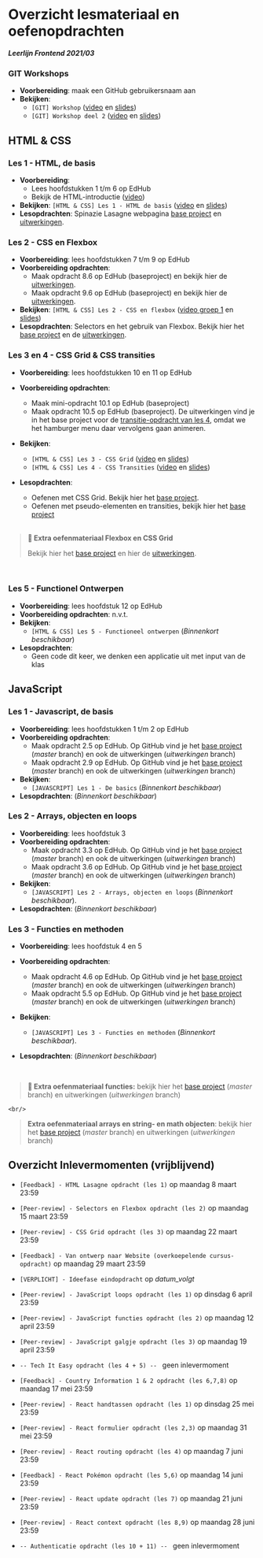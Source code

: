 # Overzicht lesmateriaal en oefenopdrachten
_**Leerlijn Frontend 2021/03**_

### GIT Workshops
* **Voorbereiding**: maak een GitHub gebruikersnaam aan
* **Bekijken**:
    * `[GIT] Workshop` ([video](https://web.microsoftstream.com/video/cf4b42b5-890a-487c-8b3e-b2549d5a29f2) en [slides](https://noviuniversity.sharepoint.com/sites/Frontend202103/Lesmateriaal/GIT/%5BGIT%5D%20Workshop%20deel%201.pdf))
    * `[GIT] Workshop deel 2` ([video](https://web.microsoftstream.com/video/811bc638-3652-4a52-8ddf-e88d3cbb3aba) en [slides](https://noviuniversity.sharepoint.com/sites/Frontend202103/Lesmateriaal/GIT/%5BGIT%5D%20Workshop%20deel%202.pdf))
  
## HTML & CSS

### Les 1 - HTML, de basis
* **Voorbereiding**: 
  * Lees hoofdstukken 1 t/m 6 op EdHub
  * Bekijk de HTML-introductie ([video](https://web.microsoftstream.com/video/f8449ad1-48ce-414a-b0ed-33c17a6bcba7))
* **Bekijken**: `[HTML & CSS] Les 1 - HTML de basis` ([video](https://web.microsoftstream.com/video/4d114ecd-e858-4a9b-b959-3e23cda1fe0c) en [slides](https://teams.microsoft.com/l/file/6D6CABC3-DDAF-4E13-9CBA-A0E9DA9A3179?tenantId=4243de4c-3701-4a5d-b67a-388c5c9557a2&fileType=pdf&objectUrl=https%3A%2F%2Fnoviuniversity.sharepoint.com%2Fsites%2FFrontend202103%2FLesmateriaal%2FHTML%20%26%20CSS%2F%5BHTML%26CSS%5D%20Les%202%20-%20De%20perikelen%20van%20CSS.pdf&baseUrl=https%3A%2F%2Fnoviuniversity.sharepoint.com%2Fsites%2FFrontend202103&serviceName=teams&threadId=19:850091a7302341ef8f3d0d67c19870f8@thread.tacv2&groupId=1f6d57b3-7003-4def-b081-3ae9af201857))
* **Lesopdrachten**: Spinazie Lasagne webpagina [base project](https://github.com/hogeschoolnovi/frontend-html-css-spinazie) en [uitwerkingen](https://noviuniversity.sharepoint.com/sites/Frontend202103/Lesmateriaal/HTML%20&%20CSS/frontend-html-lasagne-uitwerkingen.zip).

### Les 2 - CSS en Flexbox
* **Voorbereiding**: lees hoofdstukken 7 t/m 9 op EdHub
* **Voorbereiding opdrachten**:
    * Maak opdracht 8.6 op EdHub (baseproject) en bekijk hier de [uitwerkingen](https://noviuniversity.sharepoint.com/sites/Frontend202103/Lesmateriaal/HTML%20&%20CSS/frontend-edhub-8.6-uitwerkingen.zip).
    * Maak opdracht 9.6 op EdHub (baseproject) en bekijk hier de [uitwerkingen](https://noviuniversity.sharepoint.com/sites/Frontend202103/Lesmateriaal/HTML%20&%20CSS/frontend-edhub-9.6-uitwerkingen.zip).
* **Bekijken**: `[HTML & CSS] Les 2 - CSS en flexbox` ([video groep 1](https://web.microsoftstream.com/video/a5819e08-7287-4d63-9abc-f813035a930f) en [slides](https://teams.microsoft.com/l/file/6D6CABC3-DDAF-4E13-9CBA-A0E9DA9A3179?tenantId=4243de4c-3701-4a5d-b67a-388c5c9557a2&fileType=pdf&objectUrl=https%3A%2F%2Fnoviuniversity.sharepoint.com%2Fsites%2FFrontend202103%2FLesmateriaal%2FHTML%20%26%20CSS%2F%5BHTML%26CSS%5D%20Les%202%20-%20De%20perikelen%20van%20CSS.pdf&baseUrl=https%3A%2F%2Fnoviuniversity.sharepoint.com%2Fsites%2FFrontend202103&serviceName=teams&threadId=19:850091a7302341ef8f3d0d67c19870f8@thread.tacv2&groupId=1f6d57b3-7003-4def-b081-3ae9af201857))
* **Lesopdrachten**: Selectors en het gebruik van Flexbox. Bekijk hier het [base project](https://github.com/hogeschoolnovi/frontend-selectors-flexbox-base) en de [uitwerkingen](https://noviuniversity.sharepoint.com/sites/Frontend202103/Lesmateriaal/HTML%20&%20CSS/frontend-selectors-flexbox-uitwerkinen.zip).

### Les 3 en 4 - CSS Grid & CSS transities
* **Voorbereiding**: lees hoofdstukken 10 en 11 op EdHub
* **Voorbereiding opdrachten**:
  * Maak mini-opdracht 10.1 op EdHub (baseproject)
  * Maak opdracht 10.5 op EdHub (baseproject). De uitwerkingen vind je in het base project voor de [transitie-opdracht van les 4](https://github.com/hogeschoolnovi/frontend-grid-transition-base), omdat we het hamburger menu daar vervolgens gaan animeren.
* **Bekijken**:
    * `[HTML & CSS] Les 3 - CSS Grid` ([video](https://web.microsoftstream.com/video/ce362630-9c44-4e01-9043-1c448bfc0536) en [slides](https://noviuniversity.sharepoint.com/sites/Frontend202103/Lesmateriaal/HTML%20&%20CSS/%5BHTML&CSS%5D%20Les%203%20-%20CSS%20Grid.pdf))
    * `[HTML & CSS] Les 4 - CSS Transities` ([video](https://web.microsoftstream.com/video/03ebb443-397b-427d-b8bf-a40125cfd6f1) en [slides](https://noviuniversity.sharepoint.com/sites/Frontend202103/Lesmateriaal/HTML%20&%20CSS/%5BHTML&CSS%5D%20Les%204%20-%20Advanced%20CSS%20concepts.pdf))
* **Lesopdrachten**: 
    * Oefenen met CSS Grid. Bekijk hier het [base project](https://github.com/hogeschoolnovi/frontend-css-grid).
    * Oefenen met pseudo-elementen en transities, bekijk hier het [base project](https://github.com/hogeschoolnovi/frontend-grid-transition-base)
  
  <br/>
  
> **📙 Extra oefenmateriaal Flexbox en CSS Grid** 
> 
> Bekijk hier het [base project](https://github.com/hogeschoolnovi/frontend-html-css-extra-exercise-base) en hier de [uitwerkingen](https://noviuniversity.sharepoint.com/sites/Frontend202103/Lesmateriaal/HTML%20&%20CSS/frontend-html-css-extra-exercises-uitwerkingen.zip).
  
  <br/>
  
### Les 5 - Functionel Ontwerpen
* **Voorbereiding**: lees hoofdstuk 12 op EdHub
* **Voorbereiding opdrachten**: n.v.t.
* **Bekijken**:
    * `[HTML & CSS] Les 5 - Functioneel ontwerpen` (_Binnenkort beschikbaar_)
* **Lesopdrachten**:
    * Geen code dit keer, we denken een applicatie uit met input van de klas

## JavaScript

### Les 1 - Javascript, de basis
* **Voorbereiding**: lees hoofdstukken 1 t/m 2 op EdHub
* **Voorbereiding opdrachten**:
    * Maak opdracht 2.5 op EdHub. Op GitHub vind je het [base project](https://github.com/hogeschoolnovi/frontend-javascript-variables-and-math-operators) (_master_ branch) en ook de uitwerkingen (_uitwerkingen_ branch)
    * Maak opdracht 2.9 op EdHub. Op GitHub vind je het [base project](https://github.com/hogeschoolnovi/frontend-javascript-if-else-switch-statements) (_master_ branch) en ook de uitwerkingen (_uitwerkingen_ branch)
* **Bekijken**:
    * `[JAVASCRIPT] Les 1 - De basics` (_Binnenkort beschikbaar_)
* **Lesopdrachten**: (_Binnenkort beschikbaar_)

### Les 2 - Arrays, objecten en loops
* **Voorbereiding**: lees hoofdstuk 3
* **Voorbereiding opdrachten**:
    * Maak opdracht 3.3 op EdHub. Op GitHub vind je het [base project]() (_master_ branch) en ook de uitwerkingen (_uitwerkingen_ branch)
    * Maak opdracht 3.6 op EdHub. Op GitHub vind je het [base project](https://github.com/hogeschoolnovi/frontend-javascript-edhub-objects) (_master_ branch) en ook de uitwerkingen (_uitwerkingen_ branch)
* **Bekijken**:
    * `[JAVASCRIPT] Les 2 - Arrays, objecten en loops` (_Binnenkort beschikbaar_).
* **Lesopdrachten**: (_Binnenkort beschikbaar_)

### Les 3 - Functies en methoden
* **Voorbereiding**: lees hoofdstuk 4 en 5
* **Voorbereiding opdrachten**:
    * Maak opdracht 4.6 op EdHub. Op GitHub vind je het [base project]() (_master_ branch) en ook de uitwerkingen (_uitwerkingen_ branch)
    * Maak opdracht 5.5 op EdHub. Op GitHub vind je het [base project]() (_master_ branch) en ook de uitwerkingen (_uitwerkingen_ branch)
* **Bekijken**:
    * `[JAVASCRIPT] Les 3 - Functies en methoden` (_Binnenkort beschikbaar_).
* **Lesopdrachten**: (_Binnenkort beschikbaar_)

  <br/>
  
> **📙 Extra oefenmateriaal functies:** bekijk hier het [base project](https://github.com/hogeschoolnovi/frontend-javascript-functions/blob/master/functions.js) (_master_ branch) en uitwerkingen (_uitwerkingen_ branch)
  
    <br/>
    
> **Extra oefenmateriaal arrays en string- en math objecten**: bekijk hier het [base project](https://github.com/hogeschoolnovi/frontend-javascript-objects-string-array-date) (_master_ branch) en uitwerkingen (_uitwerkingen_ branch)

## Overzicht Inlevermomenten (vrijblijvend)
* `[Feedback] - HTML Lasagne opdracht (les 1)` op maandag 8 maart 23:59
* `[Peer-review] - Selectors en Flexbox opdracht (les 2)` op maandag 15 maart 23:59
* `[Peer-review] - CSS Grid opdracht (les 3)` op maandag 22 maart 23:59
* `[Feedback] - Van ontwerp naar Website (overkoepelende cursus-opdracht)` op maandag 29 maart 23:59

* `[VERPLICHT] - Ideefase eindopdracht` op _datum_volgt_

* `[Peer-review] - JavaScript loops opdracht (les 1)` op dinsdag 6 april 23:59
* `[Peer-review] - JavaScript functies opdracht (les 2)` op maandag 12 april 23:59
* `[Peer-review] - JavaScript galgje opdracht (les 3)` op maandag 19 april 23:59
* `-- Tech It Easy opdracht (les 4 + 5) -- ` geen inlevermoment
* `[Feedback] - Country Information 1 & 2 opdracht (les 6,7,8)` op maandag 17 mei 23:59
* `[Peer-review] - React handtassen opdracht (les 1)` op dinsdag 25 mei 23:59
* `[Peer-review] - React formulier opdracht (les 2,3)` op maandag 31 mei 23:59
* `[Peer-review] - React routing opdracht (les 4)` op maandag 7 juni 23:59
* `[Feedback] - React Pokémon opdracht (les 5,6)` op maandag 14 juni 23:59
* `[Peer-review] - React update opdracht (les 7)` op maandag 21 juni 23:59
* `[Peer-review] - React context opdracht (les 8,9)` op maandag 28 juni 23:59
* `-- Authenticatie opdracht (les 10 + 11) -- ` geen inlevermoment
